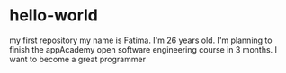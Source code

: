 # hello-world
my first repository
my name is Fatima. I'm 26 years old. I'm planning to finish the appAcademy open software engineering course in 3 months. I want to become a great programmer
